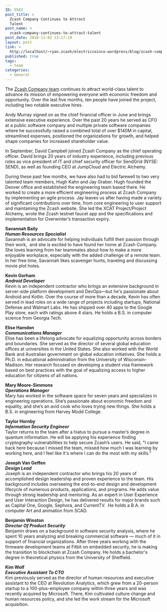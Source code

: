 ```yaml
---
ID: 5583
post_title: >
  Zcash Company Continues to Attract
  Talent
post_name: >
  zcash-company-continues-to-attract-talent
post_date: 2018-11-02 12:17:29
layout: post
link: >
  http://localhost/~ryan.zcash/electriccoinco-wordpress/blog/zcash-company-continues-to-attract-talent/
published: true
tags:
  - team
categories:
  - General
---
```

<!-- wp:paragraph -->
<p>The <a href="https://z.cash/team/">Zcash Company team</a> continues to attract world-class talent to advance its mission of empowering everyone with economic freedom and opportunity. Over the last five months, ten people have joined the project, including two notable executive hires.<br /></p>
<!-- /wp:paragraph -->
<!-- wp:paragraph -->
<p>Andy Murray signed on as the chief financial officer in June and brings extensive executive experience. Over the past 20 years he served as CFO at a public software company and multiple private software companies where he successfully raised a combined total of over $140M in capital, streamlined expenses, positioned the organizations for growth, and helped shape companies for increased shareholder value.<br /></p>
<!-- /wp:paragraph -->
<!-- wp:paragraph -->
<p>In September, David Campbell joined Zcash Company as the chief operating officer. David brings 20 years of industry experience, including previous roles as vice president of IT and chief security officer for SendGrid (NYSE: SEND), as well as founding CEO at JumpCloud and Electric Alchemy.<br /></p>
<!-- /wp:paragraph -->
<!-- wp:paragraph -->
<p>During these past few months, we have also had to bid farewell to two very talented team members, Hugh Kahn and Jay Graber. Hugh founded the Denver office and established the engineering team based there. He worked to create a more efficient engineering process at Zcash Company by implementing an agile process. Jay leaves us after having made a variety of significant contributions over time, from core engineering to user support and maintaining the Zcash website. She led the XCAT Project/Project Alchemy, wrote the Zcash testnet faucet app and the specifications and implementation for Overwinter’s transaction expiry.</p>
<!-- /wp:paragraph -->
<!-- wp:paragraph -->
<p><strong class="notranslate">Savannah Baily </strong><br /><strong><em>Human Resources Specialist</em></strong><br />Savannah is an advocate for helping individuals fulfill their passion through their work, &nbsp;and she is excited to have found her home at Zcash Company. She loves learning from her teammates about how to make a more enjoyable workplace, especially with the added challenge of a remote team. In her free time, Savannah likes scavenger hunts, traveling and discussing movie plot holes.</p>
<!-- /wp:paragraph -->
<!-- wp:paragraph -->
<p><strong class="notranslate">Kevin Gorham</strong><br /><em><strong>Android Developer</strong></em><br />Kevin is an independent contractor who brings an extensive background in server-side platform development and DevOps—but he's passionate about Android and Kotlin. Over the course of more than a decade, Kevin has often served in lead roles on a wide range of projects including startups, National Defense and Walmart Labs. He has shipped over 40 apps to the Google Play store, each with ratings above 4 stars. He holds a B.S. in computer science from Georgia Tech. <br /></p>
<!-- /wp:paragraph -->
<!-- wp:paragraph -->
<p><strong class="notranslate">Elise Hamdon </strong><br /><strong><em>Communications Manager</em></strong><br />Elise has been a lifelong advocate for equalizing opportunity across borders and boundaries. She served as the director of several global education offices at universities in the United States. She also worked with the World Bank and Australian government on global education initiatives. She holds a Ph.D. in educational administration from the University of Wisconsin-Madison. Her research focused on developing a student visa framework based on best practices with the goal of equalizing access to higher education for citizens of all nations.<br /></p>
<!-- /wp:paragraph -->
<!-- wp:paragraph -->
<p><strong class="notranslate">Mary Moore-Simmons </strong><br /><strong><em>Operations Manager</em></strong><br />Mary has worked in the software space for seven years and specializes in engineering operations. She’s passionate about economic freedom and equality, and she’s an avid cook who loves trying new things. She holds a B.S. in engineering from Harvey Mudd College.<br /></p>
<!-- /wp:paragraph -->
<!-- wp:paragraph -->
<p><strong class="notranslate">Taylor Hornby </strong><br /><strong><em>Information Security Engineer</em></strong><br />Taylor returns to the team after a hiatus to pursue a master’s degree in quantum information. He will be applying his experience finding cryptography vulnerabilities to help secure Zcash’s users. He said, "I came back here because I missed the team, missed how much I was learning by working here, and I feel like it's where I can do the most with my skills."<br /></p>
<!-- /wp:paragraph -->
<!-- wp:paragraph -->
<p><strong class="notranslate">Joseph Van Geffen</strong><br /><em><strong>Design Lead</strong></em><br />Joseph is an independent contractor who brings his 20 years of accomplished design leadership and proven experience to the team. His background includes overseeing the end-to-end design and development lifecycle of numerous products, applications, and programs. He adds value through strong leadership and mentoring. As an expert in User Experience and User Interaction Design, he has delivered results for major brands such as Capital One, Google, Sephora, and CurrentTV. &nbsp;He holds a B.A. in computer Art and animation from SCAD.<br /></p>
<!-- /wp:paragraph -->
<!-- wp:paragraph -->
<p><strong class="notranslate">Benjamin Winston </strong><br /><strong><em>Director Of Product Security</em></strong><br />Benjamin draws on a background in software security analysis, where he spent 10 years analyzing and breaking commercial software — much of it in support of financial organizations. After three years working with the firmware development teams at Fitbit on embedded security, he is making the transition to blockchain at Zcash Company. He holds a bachelor's degree in theoretical physics from the University of Sheffield.</p>
<!-- /wp:paragraph -->
<!-- wp:paragraph -->
<p><strong class="notranslate">Kim Wolf </strong><br /><strong><em>Executive Assistant To CTO</em></strong><br />Kim previously served as the director of human resources and executive assistant to the CEO at Revolution Analytics, which grew from a 20-person startup to a 100-plus-employee company within three years and was recently acquired by Microsoft. There, Kim cultivated culture change and human resources policy, and she led the work stream for the Microsoft acquisition.<br /></p>
<!-- /wp:paragraph -->